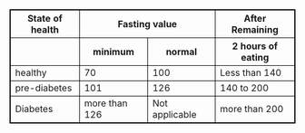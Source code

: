 <DOCTYPE HTML>
    <html>
        <head>
               <title> TABLE</title>  
               <style >
               table,th,td{
                border :1px solid black;
                border-collapse: collapse;
               };
            </style>
       </head>
        <body>
         <table>
        <thead>
            <tr> 
                <th> State of health</th>
                <th colspan="2">Fasting value</th>
                <th>After Remaining</th>
            </tr>
            <tr> 
                <th>   </th>
                <th>minimum</th>
                <th>normal</th>
                <th> 2 hours of eating</th>
            </tr>
        </thead>
        <tbody>
            <tr>
                <td>healthy</td>
                <td>70</td>
                <td>100</td>
                <td>Less than 140</td>
            </tr>
            <tr>
                <td>pre-diabetes</td>
                <td>101</td>
                <td>126</td>
                <td>140 to 200</td>
            </tr>
            <tr>
                <td>Diabetes</td>
                <td>more than 126</td>
                <td>Not applicable</td>
                <td>more than 200</td>
            </tr>
        </tbody>
        </table> 
        </body>
    </html>
